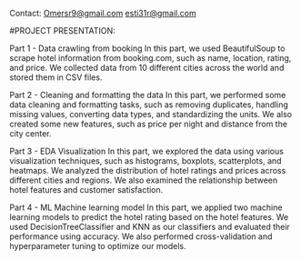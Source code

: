 
Contact: 
Omersr9@gmail.com
esti31r@gmail.com


#PROJECT PRESENTATION:

Part 1 - Data crawling from booking
In this part, we used BeautifulSoup to scrape hotel information from booking.com, such as name, location, rating, and price. We collected data from 10 different cities across the world and stored them in CSV files.

Part 2 - Cleaning and formatting the data
In this part, we performed some data cleaning and formatting tasks, such as removing duplicates, handling missing values, converting data types, and standardizing the units. We also created some new features, such as price per night and distance from the city center.

Part 3 - EDA Visualization
In this part, we explored the data using various visualization techniques, such as histograms, boxplots, scatterplots, and heatmaps. We analyzed the distribution of hotel ratings and prices across different cities and regions. We also examined the relationship between hotel features and customer satisfaction.

Part 4 - ML Machine learning model
In this part, we applied two machine learning models to predict the hotel rating based on the hotel features. We used DecisionTreeClassifier and KNN as our classifiers and evaluated their performance using accuracy. We also performed cross-validation and hyperparameter tuning to optimize our models.
